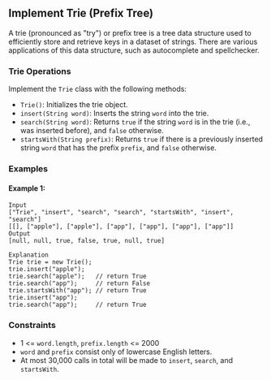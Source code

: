 ## Implement Trie (Prefix Tree)

A trie (pronounced as "try") or prefix tree is a tree data structure used to efficiently store and retrieve keys in a dataset of strings. There are various applications of this data structure, such as autocomplete and spellchecker.

### Trie Operations

Implement the `Trie` class with the following methods:

- `Trie()`: Initializes the trie object.
- `insert(String word)`: Inserts the string `word` into the trie.
- `search(String word)`: Returns `true` if the string `word` is in the trie (i.e., was inserted before), and `false` otherwise.
- `startsWith(String prefix)`: Returns `true` if there is a previously inserted string `word` that has the prefix `prefix`, and `false` otherwise.

### Examples

#### Example 1:

```
Input
["Trie", "insert", "search", "search", "startsWith", "insert", "search"]
[[], ["apple"], ["apple"], ["app"], ["app"], ["app"], ["app"]]
Output
[null, null, true, false, true, null, true]

Explanation
Trie trie = new Trie();
trie.insert("apple");
trie.search("apple");   // return True
trie.search("app");     // return False
trie.startsWith("app"); // return True
trie.insert("app");
trie.search("app");     // return True
```

### Constraints

- 1 <= `word.length`, `prefix.length` <= 2000
- `word` and `prefix` consist only of lowercase English letters.
- At most 30,000 calls in total will be made to `insert`, `search`, and `startsWith`.